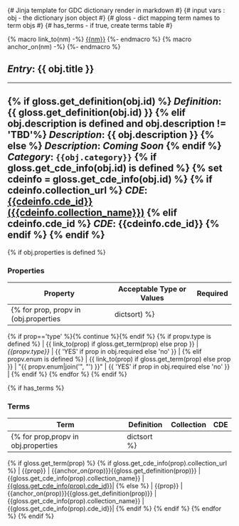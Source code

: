 {# Jinja template for GDC dictionary render in markdown #}
{# input vars : obj - the dictionary json object #}
{#              gloss - dict mapping term names to term objs #}
{#              has_terms - if true, create terms table #}

{% macro link_to(nm) -%}
[{{nm}}](#{{nm}})
{%- endmacro %}
{% macro anchor_on(nm) -%}
<a name="{{nm}}"></a>
{%- endmacro %}
## _Entry_: {{ obj.title }} ##
---
{% if gloss.get_definition(obj.id) %}
_Definition_: {{ gloss.get_definition(obj.id) }}
{% elif obj.description is defined and obj.description != 'TBD'%}
_Description_: {{ obj.description }}
{% else %}
_Description_: _*Coming Soon*_
{% endif %}
_Category_: `{{obj.category}}`
{% if gloss.get_cde_info(obj.id) is defined %}
   {% set cdeinfo = gloss.get_cde_info(obj.id) %}
   {% if cdeinfo.collection_url %}
_CDE_: [{{cdeinfo.cde_id}} ({{cdeinfo.collection_name}})]({{cdeinfo.collection_url}})
   {% elif cdeinfo.cde_id %}
_CDE_: {{cdeinfo.cde_id}}
   {% endif %}
{% endif %}
---

{% if obj.properties is defined %}
### Properties ###
| Property | Acceptable Type or Values | Required |
| --- | --- | --- |
{% for prop, propv in (obj.properties|dictsort) %}
   {% if prop=='type' %}{% continue %}{% endif %}
   {% if propv.type is defined %}
| {{ link_to(prop) if gloss.get_term(prop) else prop }} | _{{propv.type}}_ | {{ 'YES' if prop in obj.required else 'no' }} |
   {% elif propv.enum is defined %}
| {{ link_to(prop) if gloss.get_term(prop) else prop }} | "{{ propv.enum|join('", "') }}" | {{ 'YES' if prop in obj.required else 'no' }} |
   {% endif %}
{% endfor %}
{% endif %}

{% if has_terms %}
### Terms ###
| Term | Definition | Collection | CDE |
| --- | --- | --- | --- |
{% for prop,propv in obj.properties|dictsort %}
{% if gloss.get_term(prop) %}
   {% if gloss.get_cde_info(prop).collection_url %}
| {{prop}} | {{anchor_on(prop)}}{{gloss.get_definition(prop)}} | {{gloss.get_cde_info(prop).collection_name}} |[{{gloss.get_cde_info(prop).cde_id}}]({{gloss.get_cde_info(prop).collection_url}})|
   {% else %}
| {{prop}} | {{anchor_on(prop)}}{{gloss.get_definition(prop)}} | {{gloss.get_cde_info(prop).collection_name}} |{{gloss.get_cde_info(prop).cde_id}}|
   {% endif %}
{% endif %}
{% endfor %}
{% endif %}
